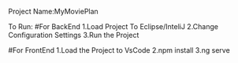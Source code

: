 Project Name:MyMoviePlan

To Run:
#For BackEnd
1.Load Project To Eclipse/InteliJ
2.Change Configuration Settings
3.Run the Project


#For FrontEnd
1.Load the Project to VsCode
2.npm install
3.ng serve 
